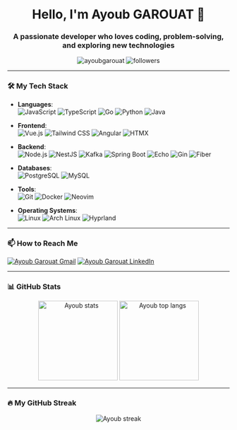 <h1 align="center">Hello, I'm Ayoub GAROUAT 👋</h1>
<h3 align="center">A passionate developer who loves coding, problem-solving, and exploring new technologies</h3>

<p align="center">
  <img src="https://komarev.com/ghpvc/?username=AYGA2K&label=Profile%20views&color=0e75b6&style=flat" alt="ayoubgarouat" />
  <img src="https://img.shields.io/github/followers/AYGA2K?label=Followers" alt="followers" />
</p>

---

### 🛠️ My Tech Stack

- **Languages**:  
  ![JavaScript](https://img.shields.io/badge/-JavaScript-F7DF1E?style=flat-square&logo=javascript&logoColor=black)
  ![TypeScript](https://img.shields.io/badge/-TypeScript-007ACC?style=flat-square&logo=typescript&logoColor=white)
  ![Go](https://img.shields.io/badge/-Go-00ADD8?style=flat-square&logo=go&logoColor=white)
  ![Python](https://img.shields.io/badge/-Python-3776AB?style=flat-square&logo=python&logoColor=white)
  ![Java](https://img.shields.io/badge/-Java-007396?style=flat-square&logo=openjdk&logoColor=white)

- **Frontend**:  
  ![Vue.js](https://img.shields.io/badge/-Vue.js-4FC08D?style=flat-square&logo=vue.js&logoColor=white)
  ![Tailwind CSS](https://img.shields.io/badge/-TailwindCSS-38B2AC?style=flat-square&logo=tailwind-css&logoColor=white)
  ![Angular](https://img.shields.io/badge/-Angular-DD0031?style=flat-square&logo=angular&logoColor=white)
  ![HTMX](https://img.shields.io/badge/-HTMX-0a73b8?style=flat-square&logo=htmx&logoColor=white)
  
- **Backend**:  
  ![Node.js](https://img.shields.io/badge/-Node.js-339933?style=flat-square&logo=node.js&logoColor=white)
  ![NestJS](https://img.shields.io/badge/-NestJS-E0234E?style=flat-square&logo=nestjs&logoColor=white)
  ![Kafka](https://img.shields.io/badge/-Kafka-231F20?style=flat-square&logo=apache-kafka&logoColor=white)
  ![Spring Boot](https://img.shields.io/badge/-Spring%20Boot-6DB33F?style=flat-square&logo=spring-boot&logoColor=white)
  ![Echo](https://img.shields.io/badge/-Echo-4DB33D?style=flat-square&logo=go&logoColor=white)
  ![Gin](https://img.shields.io/badge/-Gin-00ADD8?style=flat-square&logo=go&logoColor=white)
  ![Fiber](https://img.shields.io/badge/-Fiber-057bff?style=flat-square&logo=go&logoColor=white)


- **Databases**:  
  ![PostgreSQL](https://img.shields.io/badge/-PostgreSQL-336791?style=flat-square&logo=postgresql&logoColor=white)
  ![MySQL](https://img.shields.io/badge/-MySQL-4479A1?style=flat-square&logo=mysql&logoColor=white)

- **Tools**:  
  ![Git](https://img.shields.io/badge/-Git-F05032?style=flat-square&logo=git&logoColor=white)
  ![Docker](https://img.shields.io/badge/-Docker-2496ED?style=flat-square&logo=docker&logoColor=white)
  ![Neovim](https://img.shields.io/badge/-Neovim-57A143?style=flat-square&logo=neovim&logoColor=white)

- **Operating Systems**:  
  ![Linux](https://img.shields.io/badge/-Linux-FCC624?style=flat-square&logo=linux&logoColor=black)
  ![Arch Linux](https://img.shields.io/badge/-Arch%20Linux-1793D1?style=flat-square&logo=arch-linux&logoColor=white)
  ![Hyprland](https://img.shields.io/badge/-Hyprland-5271FF?style=flat-square&logo=hyprland&logoColor=white)

---

### 📫 How to Reach Me

<p align="left">
  <a href="mailto:garouatayoub@gmail.com"><img src="https://img.shields.io/badge/Gmail-D14836?style=for-the-badge&logo=gmail&logoColor=white" alt="Ayoub Garouat Gmail" /></a>
  <a href="https://www.linkedin.com/in/ayoub-garouat-aa7a601ba/" target="_blank"><img src="https://img.shields.io/badge/LinkedIn-%230077B5.svg?style=for-the-badge&logo=linkedin&logoColor=white" alt="Ayoub Garouat LinkedIn" /></a>
</p>

---

### 📊 GitHub Stats

<p align="center">
  <img height="180em" src="https://github-readme-stats.vercel.app/api?username=AYGA2K&show_icons=true&hide_border=true&theme=vue-dark&include_all_commits=true&count_private=true" alt="Ayoub stats" />
  <img height="180em" src="https://github-readme-stats.vercel.app/api/top-langs/?username=AYGA2K&layout=compact&hide_border=true&theme=vue-dark&langs_count=8" alt="Ayoub top langs" />

</p>

---

### 🔥 My GitHub Streak

<p align="center">
  <img src="https://github-readme-streak-stats.herokuapp.com/?user=AYGA2K&theme=vue-dark&hide_border=true" alt="Ayoub streak" />
</p>
